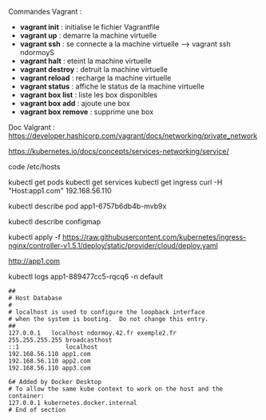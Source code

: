 
Commandes Vagrant :
- **vagrant init** : initialise le fichier Vagrantfile
- **vagrant up** : demarre la machine virtuelle
- **vagrant ssh** : se connecte a la machine virtuelle --> vagrant ssh ndormoyS
- **vagrant halt** : eteint la machine virtuelle
- **vagrant destroy** : detruit la machine virtuelle
- **vagrant reload** : recharge la machine virtuelle
- **vagrant status** : affiche le status de la machine virtuelle
- **vagrant box list** : liste les box disponibles
- **vagrant box add** : ajoute une box
- **vagrant box remove** : supprime une box

Doc Valgrant :
https://developer.hashicorp.com/vagrant/docs/networking/private_network

https://kubernetes.io/docs/concepts/services-networking/service/

code /etc/hosts

kubectl get pods
kubectl get services
kubectl get ingress
curl -H "Host:app1.com" 192.168.56.110

kubectl describe pod app1-6757b6db4b-mvb9x

kubectl describe configmap <configmap-name>

kubectl apply -f https://raw.githubusercontent.com/kubernetes/ingress-nginx/controller-v1.5.1/deploy/static/provider/cloud/deploy.yaml


http://app1.com

kubectl logs app1-889477cc5-rqcq6 -n default

```
##
# Host Database
#
# localhost is used to configure the loopback interface
# when the system is booting.  Do not change this entry.
##
127.0.0.1	localhost ndormoy.42.fr exemple2.fr
255.255.255.255	broadcasthost
::1             localhost
192.168.56.110 app1.com
192.168.56.110 app2.com
192.168.56.110 app3.com

6# Added by Docker Desktop
# To allow the same kube context to work on the host and the container:
127.0.0.1 kubernetes.docker.internal
# End of section

```